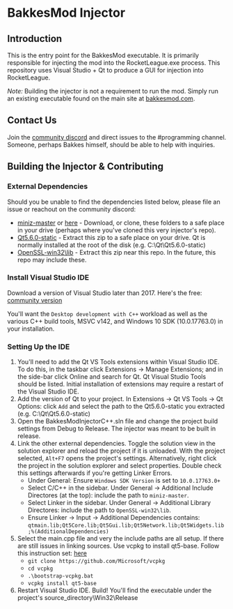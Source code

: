 # BakkesMod Injector

## Introduction
This is the entry point for the BakkesMod executable. It is primarily responsible for injecting the mod into the RocketLeague.exe process. This repository uses Visual Studio + Qt to produce a GUI for injection into RocketLeague. 

*Note:* Building the injector is not a requirement to run the mod. Simply run an existing executable found on the main site at [bakkesmod.com](https://bakkesmod.com/).

## Contact Us
Join the [community discord](https://discord.gg/RqaZAbM) and direct issues to the #programming channel. Someone, perhaps Bakkes himself, should be able to help with inquiries.

## Building the Injector & Contributing
### External Dependencies
Should you be unable to find the dependencies listed below, please file an issue or reachout on the community discord:
* [miniz-master](https://drive.google.com/drive/folders/1dcPjUgWUgOntheDENWL4t-vcgGZSDbdb?usp=sharing) or [here](https://github.com/richgel999/miniz) - Download, or clone, these folders to a safe place in your drive (perhaps where you've cloned this very injector's repo).
* [Qt5.6.0-static](https://drive.google.com/file/d/1v61jCe3RSYFbNHTZWGJY5-RJNZBFMI2G/view?usp=sharing) - Extract this zip to a safe place on your drive. Qt is normally installed at the root of the disk (e.g. C:\Qt\Qt5.6.0-static)
* [OpenSSL-win32\lib](https://drive.google.com/file/d/14RsbTCeX1pE4PVCQZGymjKPM61NTxyzm/view?usp=sharing) - Extract this zip near this repo. In the future, this repo may include these.

### Install Visual Studio IDE
Download a version of Visual Studio later than 2017. Here's the free: [community version](https://visualstudio.microsoft.com/thank-you-downloading-visual-studio/?sku=Community&rel=16#)

You'll want the `Desktop development with C++` workload as well as the various C++ build tools, MSVC v142, and Windows 10 SDK (10.0.17763.0) in your installation.

### Setting Up the IDE
1. You'll need to add the Qt VS Tools extensions within Visual Studio IDE. To do this, in the taskbar click Extensions -> Manage Extensions; and in the side-bar click Online and search for Qt. Qt Visual Studio Tools should be listed. Initial installation of extensions may require a restart of the Visual Studio IDE.
2. Add the version of Qt to your project. In Extensions -> Qt VS Tools -> Qt Options: click `Add` and select the path to the Qt5.6.0-static you extracted (e.g. C:\Qt\Qt5.6.0-static)
3. Open the BakkesModInjectorC++.sln file and change the project build settings from Debug to Release. The injector was meant to be built in release.
4. Link the other external dependencies. Toggle the solution view in the solution explorer and reload the project if it is unloaded. With the project selected, `Alt+F7` opens the project's settings. Alternatively, right click the project in the solution explorer and select properties. Double check this settings afterwards if you're getting Linker Errors.
	* Under General: Ensure `Windows SDK Version` is set to `10.0.17763.0+`
	* Select C/C++ in the sidebar. Under General -> Additional Include Directores (at the top): include the path to `miniz-master`.
	* Select Linker in the sidebar. Under General -> Additional Library Directores: include the path to `OpenSSL-win32\lib`.
	* Ensure Linker -> Input -> Additional Dependencies contains: `qtmain.lib;Qt5Core.lib;Qt5Gui.lib;Qt5Network.lib;Qt5Widgets.lib;%(AdditionalDependencies)`
4. Select the main.cpp file and very the include paths are all setup. If there are still issues in linking sources. Use vcpkg to install qt5-base. Follow this instruction set: [here](https://devblogs.microsoft.com/cppblog/vcpkg-a-tool-to-acquire-and-build-c-open-source-libraries-on-windows/)
	* `git clone https://github.com/Microsoft/vcpkg`
    * `cd vcpkg`
    * `.\bootstrap-vcpkg.bat`
    * `vcpkg install qt5-base`
4. Restart Visual Studio IDE. Build! You'll find the executable under the project's source_directory\Win32\Release
